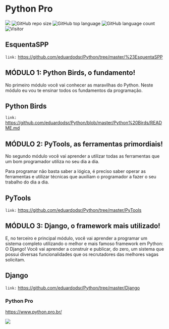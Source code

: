 # Python Pro

[![](https://img.shields.io/badge/made_by-eduardodsr-green)](https://github.com/eduardods/)
![GitHub repo size](https://img.shields.io/github/repo-size/eduardodsr/Python-Pro)
![GitHub top language](https://img.shields.io/github/languages/top/eduardodsr/Python-Pro)
![GitHub language count](https://img.shields.io/github/languages/count/eduardodsr/Python-Pro)
![Visitor](https://visitor-badge.glitch.me/badge?page_id=eduardodsr.Python&eduardodsr.Python-Pro)

## EsquentaSPP

``` link: ```  https://github.com/eduardodsr/Python/tree/master/%23EsquentaSPP



## MÓDULO 1: Python Birds, o fundamento!

No primeiro módulo você vai conhecer as maravilhas do Python. Neste módulo eu vou te ensinar todos os fundamentos da programação.


## Python Birds

``` link: ```  https://github.com/eduardodsr/Python/blob/master/Python%20Birds/README.md



## MÓDULO 2: PyTools, as ferramentas primordiais!

No segundo módulo você vai aprender a utilizar todas as ferramentas que um bom programador utiliza no seu dia a dia.

Para programar não basta saber a lógica, é preciso saber operar as ferramentas e utilizar técnicas que auxiliam o programador a fazer o seu trabalho do dia a dia.


## PyTools

``` link: ```  https://github.com/eduardodsr/Python/tree/master/PyTools



## MÓDULO 3: Django, o framework mais utilizado!

E, no terceiro e principal módulo, você vai aprender a programar um sistema completo utilizando o melhor e mais famoso framework em Python: O Django! 
Você vai aprender a construir e publicar, do zero, um sistema que possui diversas funcionalidades que os recrutadores das melhores vagas solicitam.


## Django

``` link: ```  https://github.com/eduardodsr/Python/tree/master/Django


### Python Pro

https://www.python.pro.br/

![](https://github.com/eduardodsr/Python-Pro/blob/master/docs/BannerPython.png?raw=true)


